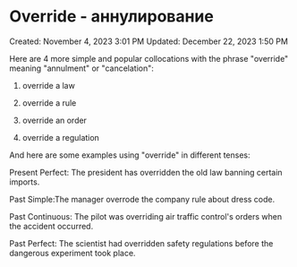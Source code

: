# Override - аннулирование

Created: November 4, 2023 3:01 PM
Updated: December 22, 2023 1:50 PM

Here are 4 more simple and popular collocations with the phrase "override" meaning "annulment" or "cancelation":

1. override a law

2. override a rule

3. override an order

4. override a regulation

And here are some examples using "override" in different tenses:

Present Perfect: The president has overridden the old law banning certain imports.

Past Simple:The manager overrode the company rule about dress code. 

Past Continuous: The pilot was overriding air traffic control's orders when the accident occurred.

Past Perfect: The scientist had overridden safety regulations before the dangerous experiment took place.